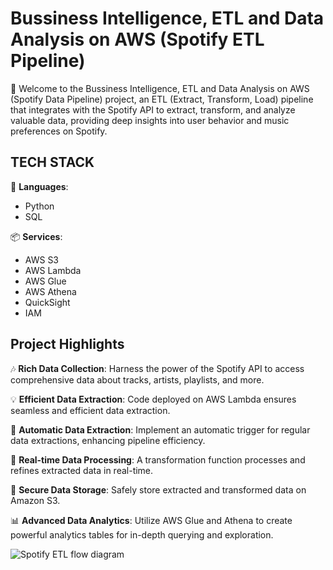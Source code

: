 # Bussiness Intelligence, ETL and Data Analysis on AWS (Spotify ETL Pipeline)

🚀 Welcome to the Bussiness Intelligence, ETL and Data Analysis on AWS (Spotify Data Pipeline) project, an ETL (Extract, Transform, Load) pipeline that integrates with the Spotify API to extract, transform, and analyze valuable data, providing deep insights into user behavior and music preferences on Spotify.

## TECH STACK

📍 **Languages**:
- Python
- SQL

📦 **Services**:
- AWS S3
- AWS Lambda
- AWS Glue
- AWS Athena
- QuickSight
- IAM
## Project Highlights

🎶 **Rich Data Collection**: Harness the power of the Spotify API to access comprehensive data about tracks, artists, playlists, and more.

💡 **Efficient Data Extraction**: Code deployed on AWS Lambda ensures seamless and efficient data extraction.

🔁 **Automatic Data Extraction**: Implement an automatic trigger for regular data extractions, enhancing pipeline efficiency.

🔄 **Real-time Data Processing**: A transformation function processes and refines extracted data in real-time.

📂 **Secure Data Storage**: Safely store extracted and transformed data on Amazon S3.

📊 **Advanced Data Analytics**: Utilize AWS Glue and Athena to create powerful analytics tables for in-depth querying and exploration.



![Spotify ETL flow diagram](https://github.com/Suresh-Bhandari96/Spotify-ETL-Pipeline/assets/127807350/fb45a35c-29ec-415e-ae7d-29d9da3516a9)

